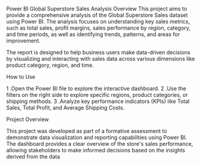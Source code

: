Power BI Global Superstore Sales Analysis
Overview
This project aims to provide a comprehensive analysis of the Global Superstore Sales dataset using Power BI. The analysis focuses on understanding key sales metrics, such as total sales, profit margins, sales performance by region, category, and time periods, as well as identifying trends, patterns, and areas for improvement.

The report is designed to help business users make data-driven decisions by visualizing and interacting with sales data across various dimensions like product category, region, and time.

How to Use

1 .Open the Power BI file to explore the interactive dashboard.
2 .Use the filters on the right side to explore specific regions, product categories, or shipping methods.
3 .Analyze key performance indicators (KPIs) like Total Sales, Total Profit, and Average Shipping Costs.

Project Overview

This project was developed as part of a formative assessment to demonstrate data visualization and reporting capabilities using Power BI. The dashboard provides a clear overview of the store's sales performance, allowing stakeholders to make informed decisions based on the insights derived from the data
